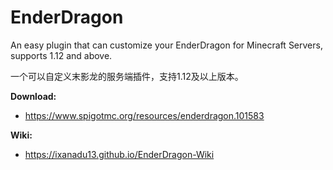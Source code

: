 # EnderDragon
An easy plugin that can customize your EnderDragon for Minecraft Servers, supports 1.12 and above.

一个可以自定义末影龙的服务端插件，支持1.12及以上版本。

**Download:** 
- https://www.spigotmc.org/resources/enderdragon.101583

**Wiki:** 
- https://ixanadu13.github.io/EnderDragon-Wiki
